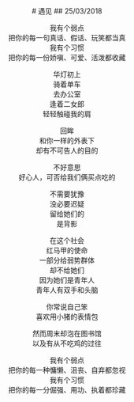 <center>
# 遇见
## 25/03/2018
 
我有个弱点<br/>
把你的每一句真话、假话、玩笑都当真<br/>
我有个习惯<br/>
把你的每一份娇嗔、可爱、活泼都收藏

华灯初上<br/>
骑着单车<br/>
去办公室<br/>
逢着二女郎<br/>
轻轻触碰我的肩

回眸<br/>
和你一样的外表下<br/>
却有不可告人的目的

不好意思<br/>
好心人，可否给我们俩买点吃的

不需要犹豫<br/>
没必要迟疑<br/>
留给她们的<br/>
是背影

在这个社会<br/>
红马甲的使命<br/>
一部分给弱势群体<br/>
却不给她们<br/>
因为她们是青年人<br/>
青年人有双手和头脑

你常说自己笨<br/>
喜欢用小猪的表情包

然而周末却泡在图书馆<br/>
以及有从不吃鸡的过往

我有个弱点<br/>
把你的每一种慵懒、沮丧、自弃都忽视<br/>
我有个习惯<br/>
把你的每一分倔强、用功、执着都珍藏
</center>
